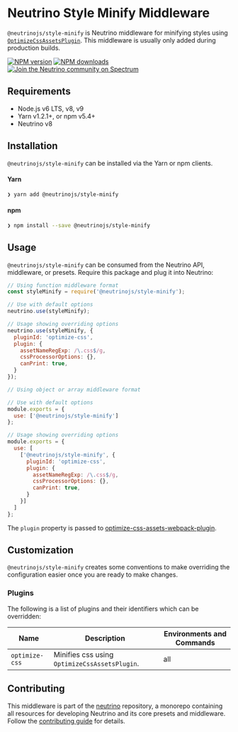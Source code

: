 # Neutrino Style Minify Middleware

`@neutrinojs/style-minify` is Neutrino middleware for minifying styles using
[`OptimizeCssAssetsPlugin`](https://www.npmjs.com/package/optimize-css-assets-webpack-plugin). This middleware is usually only
added during production builds.

[![NPM version][npm-image]][npm-url]
[![NPM downloads][npm-downloads]][npm-url]
[![Join the Neutrino community on Spectrum][spectrum-image]][spectrum-url]

## Requirements

- Node.js v6 LTS, v8, v9
- Yarn v1.2.1+, or npm v5.4+
- Neutrino v8

## Installation

`@neutrinojs/style-minify` can be installed via the Yarn or npm clients.

#### Yarn

```bash
❯ yarn add @neutrinojs/style-minify
```

#### npm

```bash
❯ npm install --save @neutrinojs/style-minify
```

## Usage

`@neutrinojs/style-minify` can be consumed from the Neutrino API, middleware, or presets. Require this package
and plug it into Neutrino:

```js
// Using function middleware format
const styleMinify = require('@neutrinojs/style-minify');

// Use with default options
neutrino.use(styleMinify);

// Usage showing overriding options
neutrino.use(styleMinify, {
  pluginId: 'optimize-css',
  plugin: {
    assetNameRegExp: /\.css$/g,
    cssProcessorOptions: {},
    canPrint: true,
  }
});
```

```js
// Using object or array middleware format

// Use with default options
module.exports = {
  use: ['@neutrinojs/style-minify']
};

// Usage showing overriding options
module.exports = {
  use: [
    ['@neutrinojs/style-minify', {
      pluginId: 'optimize-css',
      plugin: {
        assetNameRegExp: /\.css$/g,
        cssProcessorOptions: {},
        canPrint: true,
      }
    }]
  ]
};
```

The `plugin` property is passed to [optimize-css-assets-webpack-plugin](https://github.com/NMFR/optimize-css-assets-webpack-plugin#configuration).

## Customization

`@neutrinojs/style-minify` creates some conventions to make overriding the configuration easier once you are ready to
make changes.

### Plugins

The following is a list of plugins and their identifiers which can be overridden:

| Name | Description | Environments and Commands |
| --- | --- | --- |
| `optimize-css` | Minifies css using `OptimizeCssAssetsPlugin`. | all |

## Contributing

This middleware is part of the [neutrino](https://github.com/neutrinojs/neutrino) repository, a monorepo
containing all resources for developing Neutrino and its core presets and middleware. Follow the
[contributing guide](https://neutrinojs.org/contributing/) for details.

[npm-image]: https://img.shields.io/npm/v/@neutrinojs/style-minify.svg
[npm-downloads]: https://img.shields.io/npm/dt/@neutrinojs/style-minify.svg
[npm-url]: https://npmjs.org/package/@neutrinojs/style-minify
[spectrum-image]: https://withspectrum.github.io/badge/badge.svg
[spectrum-url]: https://spectrum.chat/neutrino
